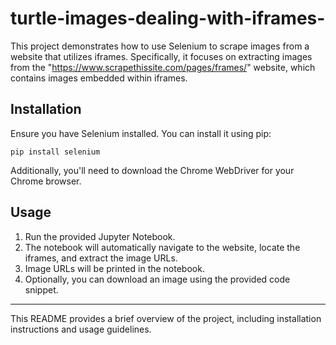 # turtle-images-dealing-with-iframes-


This project demonstrates how to use Selenium to scrape images from a website that utilizes iframes. Specifically, it focuses on extracting images from the "https://www.scrapethissite.com/pages/frames/" website, which contains images embedded within iframes.

## Installation

Ensure you have Selenium installed. You can install it using pip:

`pip install selenium`


Additionally, you'll need to download the Chrome WebDriver for your Chrome browser.

## Usage

1. Run the provided Jupyter Notebook.
2. The notebook will automatically navigate to the website, locate the iframes, and extract the image URLs.
3. Image URLs will be printed in the notebook.
4. Optionally, you can download an image using the provided code snippet.


---
This README provides a brief overview of the project, including installation instructions and usage guidelines.
